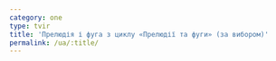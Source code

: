 ```yaml
---
category: one
type: tvir
title: 'Прелюдія і фуга з циклу «Прелюдії та фуги» (за вибором)'
permalink: /ua/:title/
---
```


